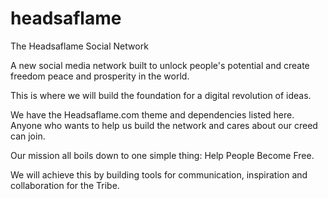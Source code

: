 # headsaflame
The Headsaflame Social Network

A new social media network built to unlock people's potential and create freedom peace and prosperity in the world.

This is where we will build the foundation for a digital revolution of ideas.

We have the Headsaflame.com theme and dependencies listed here. Anyone who wants to help us build the network and cares about our creed can join.

Our mission all boils down to one simple thing: Help People Become Free.

We will achieve this by building tools for communication, inspiration and collaboration for the Tribe.
